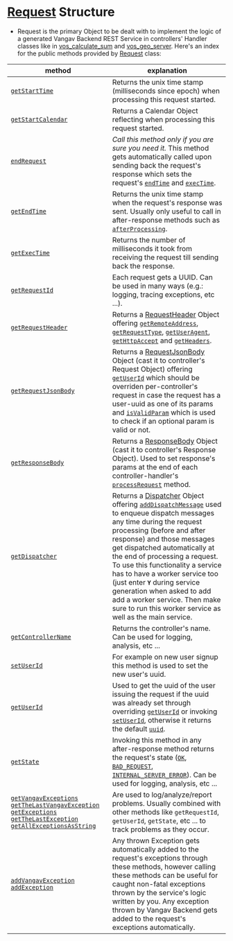 # [Request](https://github.com/vangav/vos_backend/blob/master/src/com/vangav/backend/play_framework/request/Request.java) Structure

+ Request is the primary Object to be dealt with to implement the logic of a generated Vangav Backend REST Service in controllers' Handler classes like in [vos_calculate_sum](https://github.com/vangav/vos_calculate_sum/blob/master/app/com/vangav/vos_calculate_sum/controllers/calculate_sum/HandlerCalculateSum.java#L67) and [vos_geo_server](https://github.com/vangav/vos_geo_server/blob/master/app/com/vangav/vos_geo_server/controllers/reverse_geo_code/HandlerReverseGeoCode.java#L77). Here's an index for the public methods provided by [Request](https://github.com/vangav/vos_backend/blob/master/src/com/vangav/backend/play_framework/request/Request.java) class:

| method | explanation |
| ------ | ----------- |
| [`getStartTime`](https://github.com/vangav/vos_backend/blob/master/src/com/vangav/backend/play_framework/request/Request.java#L111) | Returns the unix time stamp (milliseconds since epoch) when processing this request started. |
| [`getStartCalendar`](https://github.com/vangav/vos_backend/blob/master/src/com/vangav/backend/play_framework/request/Request.java#L120) | Returns a Calendar Object reflecting when processing this request started. |
| [`endRequest`](https://github.com/vangav/vos_backend/blob/master/src/com/vangav/backend/play_framework/request/Request.java#L131) | *Call this method only if you are sure you need it.* This method gets automatically called upon sending back the request's response which sets the request's [`endTime`](https://github.com/vangav/vos_backend/blob/master/src/com/vangav/backend/play_framework/request/Request.java#L54) and [`execTime`](https://github.com/vangav/vos_backend/blob/master/src/com/vangav/backend/play_framework/request/Request.java#L55). |
| [`getEndTime`](https://github.com/vangav/vos_backend/blob/master/src/com/vangav/backend/play_framework/request/Request.java#L141) | Returns the unix time stamp when the request's response was sent. Usually only useful to call in after-response methods such as [`afterProcessing`](https://github.com/vangav/vos_geo_server/blob/master/app/com/vangav/vos_geo_server/controllers/CommonPlayHandler.java#L64). |
| [`getExecTime`](https://github.com/vangav/vos_backend/blob/master/src/com/vangav/backend/play_framework/request/Request.java#L150) | Returns the number of milliseconds it took from receiving the request till sending back the response. |
| [`getRequestId`](https://github.com/vangav/vos_backend/blob/master/src/com/vangav/backend/play_framework/request/Request.java#L155) | Each request gets a UUID. Can be used in many ways (e.g.: logging, tracing exceptions, etc ...). |
| [`getRequestHeader`](https://github.com/vangav/vos_backend/blob/master/src/com/vangav/backend/play_framework/request/Request.java#L164) | Returns a [RequestHeader](https://github.com/vangav/vos_backend/blob/master/src/com/vangav/backend/play_framework/request/RequestHeader.java) Object offering [`getRemoteAddress`](https://github.com/vangav/vos_backend/blob/master/src/com/vangav/backend/play_framework/request/RequestHeader.java#L69), [`getRequestType`](https://github.com/vangav/vos_backend/blob/master/src/com/vangav/backend/play_framework/request/RequestHeader.java#L78), [`getUserAgent`](https://github.com/vangav/vos_backend/blob/master/src/com/vangav/backend/play_framework/request/RequestHeader.java#L87), [`getHttpAccept`](https://github.com/vangav/vos_backend/blob/master/src/com/vangav/backend/play_framework/request/RequestHeader.java#L96) and [`getHeaders`](https://github.com/vangav/vos_backend/blob/master/src/com/vangav/backend/play_framework/request/RequestHeader.java#L105). |
| [`getRequestJsonBody`](https://github.com/vangav/vos_backend/blob/master/src/com/vangav/backend/play_framework/request/Request.java#L173) | Returns a [RequestJsonBody](https://github.com/vangav/vos_backend/blob/master/src/com/vangav/backend/play_framework/request/RequestJsonBody.java) Object (cast it to controller's Request Object) offering [`getUserId`](https://github.com/vangav/vos_backend/blob/master/src/com/vangav/backend/play_framework/request/RequestJsonBody.java#L84) which should be overriden per-controller's request in case the request has a user-uuid as one of its params and [`isValidParam`](https://github.com/vangav/vos_backend/blob/master/src/com/vangav/backend/play_framework/request/RequestJsonBody.java#L203) which is used to check if an optional param is valid or not. |
| [`getResponseBody`](https://github.com/vangav/vos_backend/blob/master/src/com/vangav/backend/play_framework/request/Request.java#L182) | Returns a [ResponseBody](https://github.com/vangav/vos_backend/blob/master/src/com/vangav/backend/play_framework/request/response/ResponseBody.java) Object (cast it to controller's Response Object). Used to set response's params at the end of each controller-handler's [`processRequest`](https://github.com/vangav/vos_geo_server/blob/master/app/com/vangav/vos_geo_server/controllers/reverse_geo_code/HandlerReverseGeoCode.java#L98) method. |
| [`getDispatcher`](https://github.com/vangav/vos_backend/blob/master/src/com/vangav/backend/play_framework/request/Request.java#L191) | Returns a [Dispatcher](https://github.com/vangav/vos_backend/blob/master/src/com/vangav/backend/dispatcher/Dispatcher.java) Object offering [`addDispatchMessage`](https://github.com/vangav/vos_backend/blob/master/src/com/vangav/backend/dispatcher/Dispatcher.java#L172) used to enqueue dispatch messages any time during the request processing (before and after response) and those messages get dispatched automatically at the end of processing a request. To use this functionality a service has to have a worker service too (just enter **`Y`** during service generation when asked to add add a worker service. Then make sure to run this worker service as well as the main service. |
| [`getControllerName`](https://github.com/vangav/vos_backend/blob/master/src/com/vangav/backend/play_framework/request/Request.java#L200) | Returns the controller's name. Can be used for logging, analysis, etc ... |
| [`setUserId`](https://github.com/vangav/vos_backend/blob/master/src/com/vangav/backend/play_framework/request/Request.java#L212) | For example on new user signup this method is used to set the new user's uuid. |
| [`getUserId`](https://github.com/vangav/vos_backend/blob/master/src/com/vangav/backend/play_framework/request/Request.java#L222) | Used to get the uuid of the user issuing the request if the uuid was already set through overriding [`getUserId`](https://github.com/vangav/vos_backend/blob/master/src/com/vangav/backend/play_framework/request/RequestJsonBody.java#L84) or invoking [`setUserId`](https://github.com/vangav/vos_backend/blob/master/src/com/vangav/backend/play_framework/request/Request.java#L212), otherwise it returns the default [`uuid`](https://github.com/vangav/vos_backend/blob/master/src/com/vangav/backend/play_framework/request/RequestJsonBody.java#L75).  |
| [`getState`](https://github.com/vangav/vos_backend/blob/master/src/com/vangav/backend/play_framework/request/Request.java#L258) | Invoking this method in any after-response method returns the request's state ([`OK`](https://github.com/vangav/vos_backend/blob/master/src/com/vangav/backend/play_framework/request/RequestState.java#L40), [`BAD_REQUEST`](https://github.com/vangav/vos_backend/blob/master/src/com/vangav/backend/play_framework/request/RequestState.java#L41), [`INTERNAL_SERVER_ERROR`](https://github.com/vangav/vos_backend/blob/master/src/com/vangav/backend/play_framework/request/RequestState.java#L42)). Can be used for logging, analysis, etc ... |
| [`getVangavExceptions`](https://github.com/vangav/vos_backend/blob/master/src/com/vangav/backend/play_framework/request/Request.java#L280) [`getTheLastVangavException`](https://github.com/vangav/vos_backend/blob/master/src/com/vangav/backend/play_framework/request/Request.java#L292) [`getExceptions`](https://github.com/vangav/vos_backend/blob/master/src/com/vangav/backend/play_framework/request/Request.java#L318) [`getTheLastException`](https://github.com/vangav/vos_backend/blob/master/src/com/vangav/backend/play_framework/request/Request.java#L329) [`getAllExceptionsAsString`](https://github.com/vangav/vos_backend/blob/master/src/com/vangav/backend/play_framework/request/Request.java#L345) | Are used to log/analyze/report problems. Usually combined with other methods like `getRequestId`, `getUserId`, `getState`, etc ... to track problems as they occur. |
| [`addVangavException`](https://github.com/vangav/vos_backend/blob/master/src/com/vangav/backend/play_framework/request/Request.java#L269) [`addException`](https://github.com/vangav/vos_backend/blob/master/src/com/vangav/backend/play_framework/request/Request.java#L308) | Any thrown Exception gets automatically added to the request's exceptions through these methods, however calling these methods can be useful for caught non-fatal exceptions thrown by the service's logic written by you. Any exception thrown by Vangav Backend gets added to the request's exceptions automatically. |
